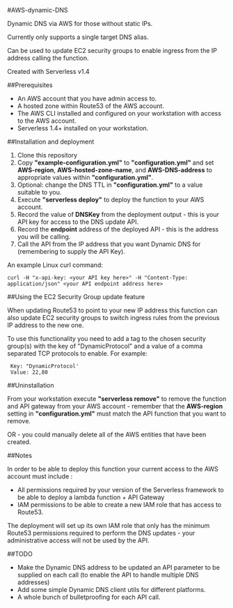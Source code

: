#AWS-dynamic-DNS

Dynamic DNS via AWS for those without static IPs.

Currently only supports a single target DNS alias.

Can be used to update EC2 security groups to enable ingress from the IP address calling the function.

Created with Serverless v1.4

##Prerequisites

* An AWS account that you have admin access to.
* A hosted zone within Route53 of the AWS account.
* The AWS CLI installed and configured on your workstation with access to the AWS account.
* Serverless 1.4+ installed on your workstation.

##Installation and deployment

1. Clone this repository
2. Copy __"example-configuration.yml"__ to __"configuration.yml"__ and set __AWS-region__, __AWS-hosted-zone-name__, and __AWS-DNS-address__ to appropriate values within __"configuration.yml"__.
3. Optional: change the DNS TTL in __"configuration.yml"__ to a value suitable to you.
4. Execute __"serverless deploy"__ to deploy the function to your AWS account.
5. Record the value of __DNSKey__ from the deployment output - this is your API key for access to the DNS update API.
6. Record the __endpoint__ address of the deployed API - this is the address you will be calling.
7. Call the API from the IP address that you want Dynamic DNS for (remembering to supply the API Key).

An example Linux curl command:

    curl -H "x-api-key: <your API key here>" -H "Content-Type: application/json" <your API endpoint address here>

##Using the EC2 Security Group update feature

When updating Route53 to point to your new IP address this function can also update EC2 security groups to switch ingress rules from the previous IP address to the new one.

To use this functionality you need to add a tag to the chosen security group(s) with the key of "DynamicProtocol" and a value of a comma separated TCP protocols to enable. For example:

     Key: "DynamicProtocol' 
     Value: 22,80



##Uninstallation

From your workstation execute __"serverless remove"__ to remove the function and API gateway from your AWS account - remember that the __AWS-region__ setting in __"configuration.yml"__ must match the API function that you want to remove.

OR - you could manually delete all of the AWS entities that have been created.


##Notes

In order to be able to deploy this function your current access to the AWS account must include :
*   All permissions required by your version of the Serverless framework to be able to deploy a lambda function + API Gateway
*   IAM permissions to be able to create a new IAM role that has access to Route53.

The deployment will set up its own IAM role that only has the minimum Route53 permissions required to perform the DNS updates - your administrative access will not be used by the API.


##TODO

* Make the Dynamic DNS address to be updated an API parameter to be supplied on each call (to enable the API to handle multiple DNS addresses)
* Add some simple Dynamic DNS client utils for different platforms.
* A whole bunch of bulletproofing for each API call.